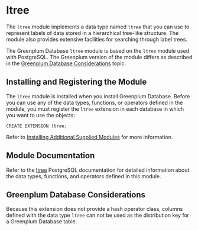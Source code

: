 # ltree

The `ltree` module implements a data type named `ltree` that you can use to represent labels of data stored in a hierarchical tree-like structure. The module also provides extensive facilities for searching through label trees.

The Greenplum Database `ltree` module is based on the `ltree` module used with PostgreSQL. The Greenplum version of the module differs as described in the [Greenplum Database Considerations](#topic_gp) topic.

## <a id="topic_reg"></a>Installing and Registering the Module

The `ltree` module is installed when you install Greenplum Database. Before you can use any of the data types, functions, or operators defined in the module, you must register the `ltree` extension in each database in which you want to use the objects:

```
CREATE EXTENSION ltree;
```

Refer to [Installing Additional Supplied Modules](../../install_guide/install_modules.html) for more information.

## <a id="topic_info"></a>Module Documentation

Refer to the [ltree](https://www.postgresql.org/docs/9.4/ltree.html) PostgreSQL documentation for detailed information about the data types, functions, and operators defined in this module.

## <a id="topic_gp"></a>Greenplum Database Considerations

Because this extension does not provide a hash operator class, columns defined with the data type `ltree` can not be used as the distribution key for a Greenplum Database table.

